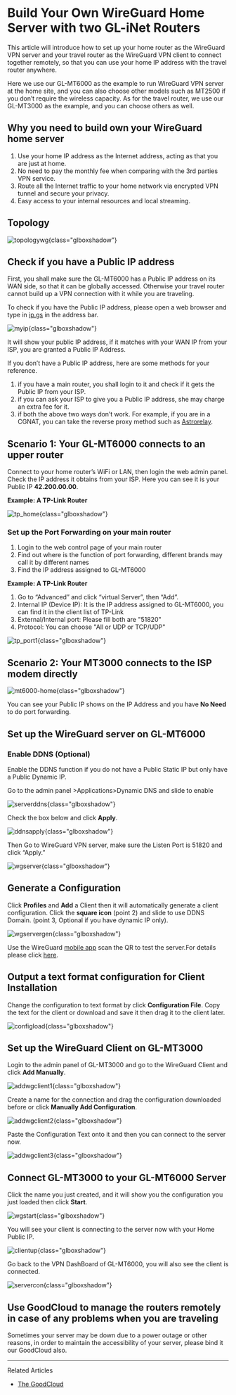 # Build Your Own WireGuard Home Server with two GL-iNet Routers

This article will introduce how to set up your home router as the WireGuard VPN server and your travel router as the WireGuard VPN client to connect together remotely, so that you can use your home IP address with the travel router anywhere.

Here we use our GL-MT6000 as the example to run WireGuard VPN server at the home site, and you can also choose other models such as MT2500 if you don’t require the wireless capacity. As for the travel router, we use our GL-MT3000 as the example, and you can choose others as well.

## Why you need to build own your WireGuard home server

1. Use your home IP address as the Internet address, acting as that you are just at home.
2. No need to pay the monthly fee when comparing with the 3rd parties VPN service.
3. Route all the Internet traffic to your home network via encrypted VPN tunnel and secure your privacy.
4. Easy access to your internal resources and local streaming.

## Topology

![topologywg](https://static.gl-inet.com/docs/router/en/4/tutorials/build_your_own_wireguard_server/topologywg.jpg){class="glboxshadow"}

## Check if you have a Public IP address

First, you shall make sure the GL-MT6000 has a Public IP address on its WAN side, so that it can be globally accessed. Otherwise your travel router cannot build up a VPN connection with it while you are traveling.

To check if you have the Public IP address, please open a web browser and type in [ip.gs](https:ip.gs) in the address bar.

![myip](https://static.gl-inet.com/docs/router/en/4/tutorials/build_your_own_wireguard_server/myip.jpg){class="glboxshadow"}

It will show your public IP address, if it matches with your WAN IP from your ISP, you are granted a Public IP Address.

If you don’t have a Public IP address, here are some methods for your reference.

1. if you have a main router, you shall login to it and check if it gets the Public IP from your ISP.
2. if you can ask your ISP to give you a Public IP address, she may charge an extra fee for it.
3. if both the above two ways don’t work. For example, if you are in a CGNAT, you can take the reverse proxy method such as [Astrorelay](how_to_set_up_wireguard_server_via_astrorelay.md).

## Scenario 1: Your GL-MT6000 connects to an upper router

Connect to your home router’s WiFi or LAN, then login the web admin panel. Check the IP address it obtains from your ISP. Here you can see it is your Public IP **42.200.00.00**.

**Example: A TP-Link Router**

![tp_home](https://static.gl-inet.com/docs/router/en/4/tutorials/build_your_own_wireguard_server/tp_home.jpg){class="glboxshadow"}

### Set up the Port Forwarding on your main router

1. Login to the web control page of your main router 
2. Find out where is the function of port forwarding, different brands may call it by different names
3. Find the IP address assigned to GL-MT6000

**Example: A TP-Link Router**

1. Go to “Advanced” and click “virtual Server”, then “Add”.
2. Internal IP (Device IP): It is the IP address assigned to GL-MT6000, you can find it in the client list of TP-Link
3. External/Internal port:  Please fill both are "51820"
4. Protocol:  You can choose "All or UDP or TCP/UDP"

![tp_port1](https://static.gl-inet.com/docs/router/en/4/tutorials/build_your_own_wireguard_server/tp_port1.jpg){class="glboxshadow"}

## Scenario 2: Your MT3000 connects to the ISP modem directly

![mt6000-home](https://static.gl-inet.com/docs/router/en/4/tutorials/build_your_own_wireguard_server/mt6000_home.jpg){class="glboxshadow"}

You can see your Public IP shows on the IP Address and you have **No Need** to do port forwarding.

## Set up the WireGuard server on GL-MT6000

### Enable DDNS (Optional)

Enable the DDNS function if you do not have a Public Static IP but only have a Public Dynamic IP.

Go to the admin panel >Applications>Dynamic DNS and slide to enable

![serverddns](https://static.gl-inet.com/docs/router/en/4/tutorials/build_your_own_wireguard_server/serverddns.jpg){class="glboxshadow"}

Check the box below and click **Apply**.

![ddnsapply](https://static.gl-inet.com/docs/router/en/4/tutorials/build_your_own_wireguard_server/ddnsapply.jpg){class="glboxshadow"}

Then Go to WireGuard VPN server, make sure the Listen Port is 51820 and click “Apply.”

![wgserver](https://static.gl-inet.com/docs/router/en/4/tutorials/build_your_own_wireguard_server/wgsever.jpg){class="glboxshadow"}

## Generate a Configuration

Click **Profiles** and **Add** a Client then it will automatically generate a client configuration. Click the **square icon** (point 2) and slide to use DDNS Domain. (point 3, Optional if you have dynamic IP only).

![wgservergen](https://static.gl-inet.com/docs/router/en/4/tutorials/build_your_own_wireguard_server/wgconfiggen.jpg){class="glboxshadow"}

Use the WireGuard [mobile app](https://www.wireguard.com/install/) scan the QR to test the server.For details please click [here](../interface_guide/wireguard_server.md#to-check-if-wireguard-server-is-working-properly).

## Output a text format configuration for Client Installation

Change the configuration to text format by click **Configuration File**. Copy the text for the client or download and save it then drag it to the client later.

![configload](https://static.gl-inet.com/docs/router/en/4/tutorials/build_your_own_wireguard_server/configload.jpg){class="glboxshadow"}

## Set up the WireGuard Client on GL-MT3000

Login to the admin panel of GL-MT3000 and go to the WireGuard Client and click **Add Manually**.

![addwgclient1](https://static.gl-inet.com/docs/router/en/4/tutorials/build_your_own_wireguard_server/addwgclient1.jpg){class="glboxshadow"}

Create a name for the connection and drag the configuration downloaded before or click **Manually Add Configuration**.

![addwgclient2](https://static.gl-inet.com/docs/router/en/4/tutorials/build_your_own_wireguard_server/addwgclient2.jpg){class="glboxshadow"}

Paste the Configuration Text onto it and then you can connect to the server now.

![addwgclient3](https://static.gl-inet.com/docs/router/en/4/tutorials/build_your_own_wireguard_server/addwgclient3.jpg){class="glboxshadow"}

## Connect GL-MT3000 to your GL-MT6000 Server

Click the name you just created, and it will show you the configuration you just loaded then click **Start**.

![wgstart](https://static.gl-inet.com/docs/router/en/4/tutorials/build_your_own_wireguard_server/wgstart.jpg){class="glboxshadow"}

You will see your client is connecting to the server now with your Home Public IP.

![clientup](https://static.gl-inet.com/docs/router/en/4/tutorials/build_your_own_wireguard_server/wgclientup.jpg){class="glboxshadow"}

Go back to the VPN DashBoard of GL-MT6000, you will also see the client is connected.

![servercon](https://static.gl-inet.com/docs/router/en/4/tutorials/build_your_own_wireguard_server/wgservercon.jpg){class="glboxshadow"}

## Use GoodCloud to manage the routers remotely in case of any problems when you are traveling

Sometimes your server may be down due to a power outage or other reasons, in order to maintain the accessibility of your server, please bind it our GoodCloud also. 

---

Related Articles

- [The GoodCloud](../interface_guide/cloud.md)
